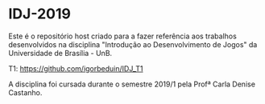 # IDJ-2019
Este é o repositório host criado para a fazer referência aos trabalhos desenvolvidos na disciplina "Introdução ao Desenvolvimento de Jogos" da Universidade de Brasília - UnB.

T1: https://github.com/igorbeduin/IDJ_T1

A disciplina foi cursada durante o semestre 2019/1 pela Profª Carla Denise Castanho.
